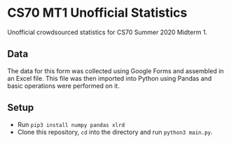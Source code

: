 # CS70 MT1 Unofficial Statistics 
Unofficial crowdsourced statistics for CS70 Summer 2020 Midterm 1.

## Data
The data for this form was collected using Google Forms and assembled in an Excel file. This file was then imported into Python using Pandas and basic operations were performed on it.

## Setup
- Run `pip3 install numpy pandas xlrd`
- Clone this repository, `cd` into the directory and run `python3 main.py`. 

